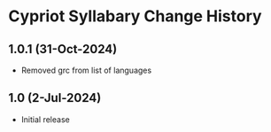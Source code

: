 Cypriot Syllabary Change History
====================

1.0.1 (31-Oct-2024)
----------------
* Removed grc from list of languages

1.0 (2-Jul-2024)
----------------
* Initial release
